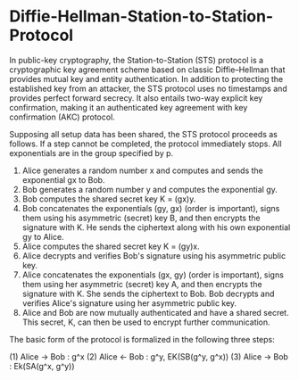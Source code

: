 # Diffie-Hellman-Station-to-Station-Protocol
In public-key cryptography, the Station-to-Station (STS) protocol is a cryptographic key agreement scheme based on classic Diffie–Hellman that provides mutual key and entity authentication.  In addition to protecting the established key from an attacker, the STS protocol uses no timestamps and provides perfect forward secrecy. It also entails two-way explicit key confirmation, making it an authenticated key agreement with key confirmation (AKC) protocol.

Supposing all setup data has been shared, the STS protocol proceeds as follows. If a step cannot be completed, the protocol immediately stops. All exponentials are in the group specified by p.

1. Alice generates a random number x and computes and sends the exponential gx to Bob.
2. Bob generates a random number y and computes the exponential gy.
3. Bob computes the shared secret key K = (gx)y.
4. Bob concatenates the exponentials (gy, gx) (order is important), signs them using his asymmetric (secret) key B, and then encrypts the signature with K. He sends the ciphertext along with his own exponential gy to Alice.
5. Alice computes the shared secret key K = (gy)x.
6. Alice decrypts and verifies Bob's signature using his asymmetric public key.
7. Alice concatenates the exponentials (gx, gy) (order is important), signs them using her asymmetric (secret) key A, and then encrypts the signature with K. She sends the ciphertext to Bob.
Bob decrypts and verifies Alice's signature using her asymmetric public key.
8. Alice and Bob are now mutually authenticated and have a shared secret. This secret, K, can then be used to encrypt further communication. 


The basic form of the protocol is formalized in the following three steps:

(1) Alice → Bob : g^x
(2) Alice ← Bob : g^y, EK(SB(g^y, g^x))
(3) Alice → Bob : Ek(SA(g^x, g^y))
